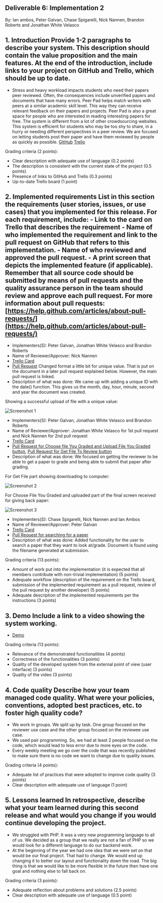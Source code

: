 ## Deliverable 6: Implementation 2
By: Ian ambos, Peter Galvan, Chase Spigarelli, Nick Nannen, Brandon Roberts and Jonathan White Velasco

## 1. Introduction Provide 1-2 paragraphs to describe your system. This description should contain the value proposition and the main features. At the end of the introduction, include links to your project on GitHub and Trello, which should be up to date.

- Stress and heavy workload impacts students who need their papers peer reviewed. Often, the consequences include unverified papers and 
documents that have many errors. Peer Pad helps match writers with peers at a similar academic skill level. This way they can receive 
relevant feedback on their papers and projects. Peer Pad is also a great space for people who are interested in reading interesting 
papers for free. The system is different from a lot of other crowdsourcing websites. This system is efficient for students who may be
too shy to share, in a hurry or needing different perspectives in a peer review. We are focused on letting students post their paper and
have them reviewed by people as quickly as possible.
[GitHub](https://github.com/xlilos/CS386-Group2) 
[Trello](https://trello.com/b/D3BnK0n7/peer-pad)

Grading criteria (2 points):
- Clear description with adequate use of language (0.2 points) 
- The description is consistent with the current state of the project (0.5 points) 
- Presence of links to GitHub and Trello (0.3 points)
- Up-to-date Trello board (1 point) 

## 2. Implemented requirements List in this section the requirements (user stories, issues, or use cases) that you implemented for this release. For each requirement, include: - Link to the card on Trello that describes the requirement - Name of who implemented the requirement and link to the pull request on GitHub that refers to this implementation. - Name of who reviewed and approved the pull request. - A print screen that depicts the implemented feature (if applicable). Remember that all source code should be submitted by means of pull requests and the quality assurance person in the team should review and approve each pull request. For more information about pull requests: [https://help.github.com/articles/about-pull-requests/](https://help.github.com/articles/about-pull-requests/)

- Implementers(S): Peter Galvan, Jonathan White Velasco and Brandon Roberts
- Name of Reviewer/Approver: Nick Nannen
- [Trello Card](https://trello.com/c/pT5GZxpj/51-reviewee-use-case-post-paper)
- [Pull Request](https://github.com/xlilos/CS386-Group2/pull/38) Changed format a little bit for unique value. That is put on the 
document in a later pull request explained below. However, the main pull request is linked.
- Description of what was done: We came up with adding a unique ID with the date() function. This gives us the month, day, hour, 
minute, second and year the document was created.

Showing a successful upload of file with a unique value:

![Screenshot 1](https://github.com/xlilos/CS386-Group2/blob/main/deliverables/Media/D.6_part_2_requirement_1.png)

- Implementers(S): Peter Galvan, Jonathan White Velasco and Brandon Roberts
- Name of Reviewer/Approver: Jonathan White Velasco for 1st pull request and Nick Nannen for 2nd pull request
- [Trello Card](https://trello.com/c/SKwyRnxZ/53-reviewer-use-case-review-paper)
- [Pull Request for Choose file You Graded and Upload File You Graded button](https://github.com/xlilos/CS386-Group2/pull/40), 
[Pull Request for Get File To Review button](https://github.com/xlilos/CS386-Group2/pull/41)
- Description of what was done: We focused on getting the reviewer to be able to get a paper to grade and being able to submit that 
paper after grading.

For Get File part showing downloading to computer:

![Screenshot 2](https://github.com/xlilos/CS386-Group2/blob/main/deliverables/Media/D.6_part_2_requirement_2_picture_1.png)

For Choose File You Graded and uploaded part of the final screen received for giving back paper:

![Screenshot 3](https://github.com/xlilos/CS386-Group2/blob/main/deliverables/Media/D.6_part_2_requirement_2_picture_2.png)

- Implementers(S): Chase Spigarelli, Nick Nannen and Ian Ambos
- Name of Reviewer/Approver: Peter Galvan
- [Trello Card](https://trello.com/c/k7oOhLhX/54-reviewee-use-case-get-paper-back)
- [Pull Request for searching for a paper](https://github.com/xlilos/CS386-Group2/pull/43)
- Description of what was done: Added functionality for the user to search a paper that they want to look at/grade. Document is found using the filename generated at submission.

Grading criteria (13 points): 
- Amount of work put into the implementation (it is expected that all members contribute with non-trivial implementation) (5 points) 
- Adequate workflow (description of the requirement on the Trello board, submission of the implemented requirement as a pull request, 
review of the pull request by another developer) (5 points) 
- Adequate description of the implemented requirements per the instructions (3 points)

## 3. Demo Include a link to a video showing the system working.

- [Demo](https://www.youtube.com/watch?v=f7oXaZ6qgGQ)

Grading criteria (13 points):
- Relevance of the demonstrated functionalities (4 points) 
- Correctness of the functionalities (3 points)
- Quality of the developed system from the external point of view (user interface) (3 points) 
- Quality of the video (3 points) 

## 4. Code quality Describe how your team managed code quality. What were your policies, conventions, adopted best practices, etc. to foster high quality code?

- We work in groups. We split up by task. One group focused on the reviewer use case and the other group focused on the reviewee use case.
- We used pair programming. So, we had at least 2 people focused on the code, which would lead to less error due to more eyes on the code.
- Every weekly meeting we go over the code that was recently published to make sure there is no code we want to change due to quality issues.

Grading criteria (4 points): 
- Adequate list of practices that were adopted to improve code quality (3 points) 
- Clear description with adequate use of language (1 point)

## 5. Lessons learned In retrospective, describe what your team learned during this second release and what would you change if you would continue developing the project.

- We struggled with PHP. It was a very new programming language to all of us. We decided as a group that we really are not a fan of PHP so we would look for a different language to do our backend work.
- At the beginning of the year we had one idea that we were set on that would be our final project. That had to change. We would end up changing it to better our layout and functionality down the road. The big thing is that we would like to be more flexible in the future then have one goal and nothing else to fall back on.

Grading criteria (3 points): 
- Adequate reflection about problems and solutions (2.5 points) 
- Clear description with adequate use of language (0.5 point)
